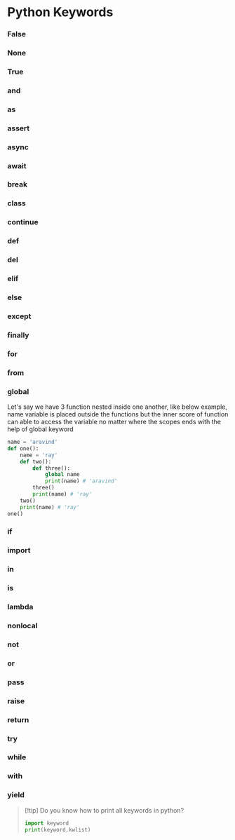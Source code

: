 # Python Keywords

### False
### None
### True
### and
### as
### assert
### async
### await
### break
### class
### continue
### def
### del
### elif
### else
### except
### finally
### for
### from
### global

Let's say we have 3 function nested inside one another, like below example, name variable is placed outside the functions but the inner score of function can able to access the variable no matter where the scopes ends with the help of global keyword

```py title:"global keyword example"
name = 'aravind'
def one():
	name = 'ray'
	def two():
		def three():
			global name
			print(name) # 'aravind'
		three()
		print(name) # 'ray'
	two()
	print(name) # 'ray'
one()
```

### if
### import
### in
### is
### lambda
### nonlocal
### not
### or
### pass
### raise
### return
### try
### while
### with
### yield


> [!tip] Do you know how to print all keywords in python?
> ```py
> import keyword
> print(keyword.kwlist)
> ```